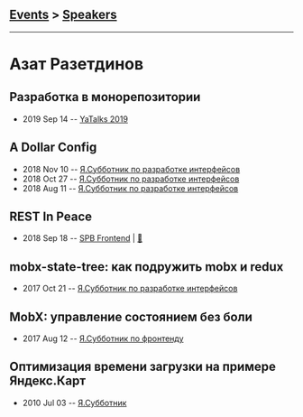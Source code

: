 ## [Events](../README.md) > [Speakers](../speakers.md)
---

# Азат Разетдинов

## Разработка в монорепозитории
- 2019 Sep 14 -- [YaTalks 2019](https://www.youtube.com/watch?v=Xg-oZp0EcYc&t=19354s)    
## A Dollar Config
- 2018 Nov 10 -- [Я.Субботник по разработке интерфейсов](https://events.yandex.ru/lib/talks/6680/)    
- 2018 Oct 27 -- [Я.Субботник по разработке интерфейсов](https://events.yandex.ru/lib/talks/6442/)    
- 2018 Aug 11 -- [Я.Субботник по разработке интерфейсов](https://events.yandex.ru/lib/talks/6172/)    
## REST In Peace
- 2018 Sep 18 -- [SPB Frontend](https://www.youtube.com/watch?v=lAvPyZjJkN8)  | [:notebook:](http://amp.gs/yLLt)  
## mobx-state-tree: как подружить mobx и redux
- 2017 Oct 21 -- [Я.Субботник по разработке интерфейсов](https://events.yandex.ru/lib/talks/5110/)    
## MobX: управление состоянием без боли
- 2017 Aug 12 -- [Я.Субботник по фронтенду](https://events.yandex.ru/lib/talks/4844/)    
## Оптимизация времени загрузки на примере Яндекс.Карт
- 2010 Jul 03 -- [Я.Субботник](https://events.yandex.ru/lib/talks/914/)    

